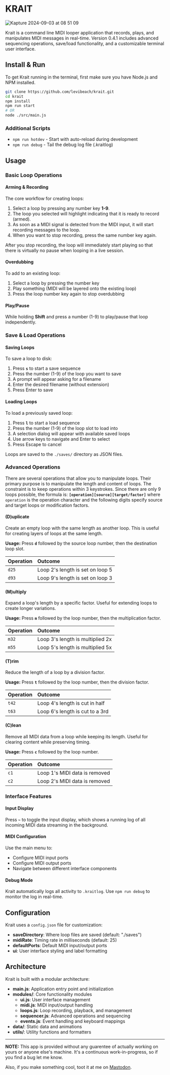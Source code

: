 # KRAIT

![Kapture 2024-09-03 at 08 51 09](https://github.com/user-attachments/assets/6e8f19eb-0b9c-40b4-bba7-880c18ae3a54)

Krait is a command line MIDI looper application that records, plays, and manipulates MIDI messages in real-time. Version 0.4.1 includes advanced sequencing operations, save/load functionality, and a customizable terminal user interface.

## Install & Run

To get Krait running in the terminal, first make sure you have Node.js and NPM installed.

```bash
git clone https://github.com/levibeach/krait.git
cd krait
npm install
npm run start
# OR
node ./src/main.js
```

### Additional Scripts

- `npm run hotdev` - Start with auto-reload during development
- `npm run debug` - Tail the debug log file (.kraitlog)

## Usage

### Basic Loop Operations

#### Arming & Recording

The core workflow for creating loops:

1. Select a loop by pressing any number key **1-9**.
2. The loop you selected will highlight indicating that it is ready to record (armed).
3. As soon as a MIDI signal is detected from the MIDI input, it will start recording messages to the loop.
4. When you want to stop recording, press the same number key again.

After you stop recording, the loop will immediately start playing so that there is virtually no pause when looping in a live session.

#### Overdubbing

To add to an existing loop:

1. Select a loop by pressing the number key
2. Play something (MIDI will be layered onto the existing loop)
3. Press the loop number key again to stop overdubbing

#### Play/Pause

While holding **Shift** and press a number (1-9) to play/pause that loop independently.

### Save & Load Operations

#### Saving Loops

To save a loop to disk:

1. Press **`s`** to start a save sequence
2. Press the number (1-9) of the loop you want to save
3. A prompt will appear asking for a filename
4. Enter the desired filename (without extension)
5. Press Enter to save

#### Loading Loops

To load a previously saved loop:

1. Press **`l`** to start a load sequence
2. Press the number (1-9) of the loop slot to load into
3. A selection dialog will appear with available saved loops
4. Use arrow keys to navigate and Enter to select
5. Press Escape to cancel

Loops are saved to the `./saves/` directory as JSON files.

### Advanced Operations

There are several operations that allow you to manipulate loops. Their primary purpose is to manipulate the length and content of loops. The constraint is to keep operations within 3 keystrokes. Since there are only 9 loops possible, the formula is: **`[operation][source][target/factor]`** where `operation` is the operation character and the following digits specify source and target loops or modification factors.

#### (D)uplicate

Create an empty loop with the same length as another loop. This is useful for creating layers of loops at the same length.

**Usage:** Press **`d`** followed by the source loop number, then the destination loop slot.

| Operation | Outcome                          |
| :-------- | :------------------------------- |
| `d25`     | Loop 2's length is set on loop 5 |
| `d93`     | Loop 9's length is set on loop 3 |

#### (M)ultiply

Expand a loop's length by a specific factor. Useful for extending loops to create longer variations.

**Usage:** Press **`m`** followed by the loop number, then the multiplication factor.

| Operation | Outcome                          |
| :-------- | :------------------------------- |
| `m32`     | Loop 3's length is multiplied 2x |
| `m55`     | Loop 5's length is multiplied 5x |

#### (T)rim

Reduce the length of a loop by a division factor.

**Usage:** Press **`t`** followed by the loop number, then the division factor.

| Operation | Outcome                         |
| :-------- | :------------------------------ |
| `t42`     | Loop 4's length is cut in half  |
| `t63`     | Loop 6's length is cut to a 3rd |

#### (C)lean

Remove all MIDI data from a loop while keeping its length. Useful for clearing content while preserving timing.

**Usage:** Press **`c`** followed by the loop number.

| Operation | Outcome                       |
| --------- | :---------------------------- |
| `c1`      | Loop 1's MIDI data is removed |
| `c2`      | Loop 2's MIDI data is removed |

### Interface Features

#### Input Display

Press **`~`** to toggle the input display, which shows a running log of all incoming MIDI data streaming in the background.

#### MIDI Configuration

Use the main menu to:

- Configure MIDI input ports
- Configure MIDI output ports
- Navigate between different interface components

#### Debug Mode

Krait automatically logs all activity to `.kraitlog`. Use `npm run debug` to monitor the log in real-time.

## Configuration

Krait uses a `config.json` file for customization:

- **saveDirectory**: Where loop files are saved (default: "./saves")
- **midiRate**: Timing rate in milliseconds (default: 25)
- **defaultPorts**: Default MIDI input/output ports
- **ui**: User interface styling and label formatting

## Architecture

Krait is built with a modular architecture:

- **main.js**: Application entry point and initialization
- **modules/**: Core functionality modules
  - **ui.js**: User interface management
  - **midi.js**: MIDI input/output handling
  - **loops.js**: Loop recording, playback, and management
  - **sequencer.js**: Advanced operations and sequencing
  - **events.js**: Event handling and keyboard mappings
- **data/**: Static data and animations
- **utils/**: Utility functions and formatters

---

**NOTE:** This app is provided without any guarentee of actually working on yours or anyone else's machine. It's a continuous work-in-progress, so if you find a bug let me know.

Also, if you make something cool, toot it at me on [Mastodon](https://merveilles.town/deck/@levibeach).
